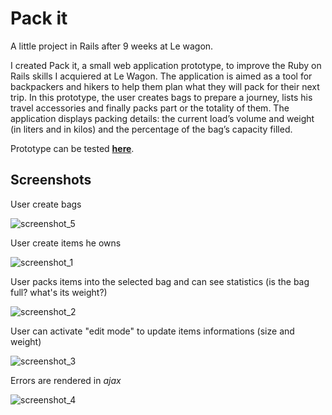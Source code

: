 # Pack it

A little project in Rails after 9 weeks at Le wagon.

I created Pack it, a small web application prototype, to improve the Ruby on Rails skills I acquiered at Le Wagon. The application is aimed as a tool for backpackers and hikers to help them plan what they will pack for their next trip. In this prototype, the user creates bags to prepare a journey, lists his travel accessories and finally packs part or the totality of them. The application displays packing details: the current load’s volume and weight (in liters and in kilos) and the percentage of the bag’s capacity filled.

Prototype can be tested **[here](https://packpack.herokuapp.com/)**.

## Screenshots

User create bags

![screenshot_5](https://raw.githubusercontent.com/bigbigdoudou/packit/master/app/assets/images/packit_5.png)

User create items he owns

![screenshot_1](https://raw.githubusercontent.com/bigbigdoudou/packit/master/app/assets/images/packit_1.png)

User packs items into the selected bag and can see statistics (is the bag full? what's its weight?)

![screenshot_2](https://raw.githubusercontent.com/bigbigdoudou/packit/master/app/assets/images/packit_2.png)

User can activate "edit mode" to update items informations (size and weight)

![screenshot_3](https://raw.githubusercontent.com/bigbigdoudou/packit/master/app/assets/images/packit_3.png)

Errors are rendered in *ajax*

![screenshot_4](https://raw.githubusercontent.com/bigbigdoudou/packit/master/app/assets/images/packit_4.png)
